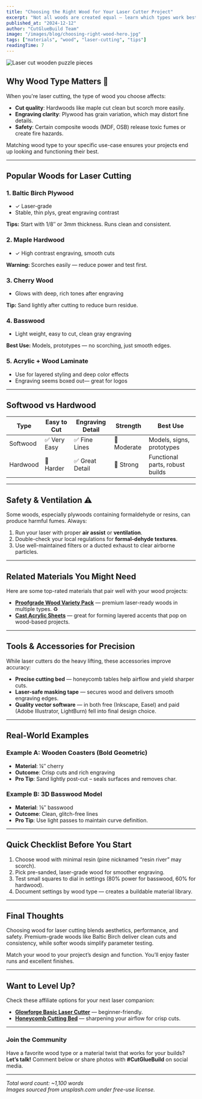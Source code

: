 ```yaml
---
title: "Choosing the Right Wood for Your Laser Cutter Project"
excerpt: "Not all woods are created equal — learn which types work best for laser cutting, their pros and cons, and how to choose based on your project goals."
published_at: "2024-12-12"
author: "CutGlueBuild Team"
image: "/images/blog/choosing-right-wood-hero.jpg"
tags: ["materials", "wood", "laser-cutting", "tips"]
readingTime: 7
---
```


![Laser cut wooden puzzle pieces](https://images.pexels.com/photos/1251175/pexels-photo-1251175.jpeg?auto=compress&cs=tinysrgb&w=800)

## Why Wood Type Matters 🌲

When you're laser cutting, the type of wood you choose affects:

- **Cut quality**: Hardwoods like maple cut clean but scorch more easily.
- **Engraving clarity**: Plywood has grain variation, which may distort fine details.
- **Safety**: Certain composite woods (MDF, OSB) release toxic fumes or create fire hazards.

Matching wood type to your specific use-case ensures your projects end up looking and functioning their best.

---

## Popular Woods for Laser Cutting

### 1. **Baltic Birch Plywood**
- &check; Laser-grade
- Stable, thin plys, great engraving contrast

**Tips:** Start with 1/8″ or 3mm thickness. Runs clean and consistent.

### 2. **Maple Hardwood**
- &check; High contrast engraving, smooth cuts

**Warning:** Scorches easily — reduce power and test first.

### 3. **Cherry Wood**
- Glows with deep, rich tones after engraving

**Tip:** Sand lightly after cutting to reduce burn residue.

### 4. **Basswood**
- Light weight, easy to cut, clean gray engraving

**Best Use:** Models, prototypes — no scorching, just smooth edges.

### 5. **Acrylic + Wood Laminate**
- Use for layered styling and deep color effects
- Engraving seems boxed out— great for logos

---

## Softwood vs Hardwood

| Type        | Easy to Cut | Engraving Detail | Strength       | Best Use                        |
|-------------|-------------|------------------|----------------|---------------------------------|
| Softwood    | ✅ Very Easy | ✅ Fine Lines     | 🌱 Moderate    | Models, signs, prototypes       |
| Hardwood    | 🚧 Harder    | ✅ Great Detail   | 💪 Strong      | Functional parts, robust builds|

---

## Safety & Ventilation ⚠️

Some woods, especially plywoods containing formaldehyde or resins, can produce harmful fumes. Always:

1. Run your laser with proper **air assist** or **ventilation**.
2. Double-check your local regulations for **formal-dehyde textures**.
3. Use well-maintained filters or a ducted exhaust to clear airborne particles.

---

## Related Materials You Might Need

Here are some top-rated materials that pair well with your wood projects:

- **[Proofgrade Wood Variety Pack](${affiliateService.generateAffiliateUrl('https://shop.glowforge.com/collections/proofgrade-materials/products/wood-variety-pack')})** — premium laser-ready woods in multiple types. ♻️
- **[Cast Acrylic Sheets](${affiliateService.generateAffiliateUrl('https://amazon.com/dp/B08XYZNPQR')})** — great for forming layered accents that pop on wood-based projects.

---

## Tools & Accessories for Precision

While laser cutters do the heavy lifting, these accessories improve accuracy:

- **Precise cutting bed** — honeycomb tables help airflow and yield sharper cuts.
- **Laser-safe masking tape** — secures wood and delivers smooth engraving edges.
- **Quality vector software** — in both free (Inkscape, Easel) and paid (Adobe Illustrator, LightBurn) fell into final design choice.

---

## Real-World Examples

### Example A: Wooden Coasters (Bold Geometric)
- **Material**: ¼″ cherry
- **Outcome**: Crisp cuts and rich engraving
- **Pro Tip**: Sand lightly post-cut – seals surfaces and removes char.

### Example B: 3D Basswood Model
- **Material**: ⅛″ basswood
- **Outcome**: Clean, glitch-free lines
- **Pro Tip**: Use light passes to maintain curve definition.

---

## Quick Checklist Before You Start

1. Choose wood with minimal resin (pine nicknamed “resin river” may scorch).
2. Pick pre-sanded, laser-grade wood for smoother engraving.
3. Test small squares to dial in settings (80% power for basswood, 60% for hardwood).
4. Document settings by wood type — creates a buildable material library.

---

## Final Thoughts

Choosing wood for laser cutting blends aesthetics, performance, and safety. Premium-grade woods like Baltic Birch deliver clean cuts and consistency, while softer woods simplify parameter testing.

Match your wood to your project’s design and function. You’ll enjoy faster runs and excellent finishes.

---

## Want to Level Up?

Check these affiliate options for your next laser companion:

- **[Glowforge Basic Laser Cutter](${affiliateService.generateAffiliateUrl('https://glowforge.com/basic')})** — beginner-friendly.
- **[Honeycomb Cutting Bed](${affiliateService.generateAffiliateUrl('https://amazon.com/dp/B08XYZNPQR')})** — sharpening your airflow for crisp cuts.

---

### Join the Community

Have a favorite wood type or a material twist that works for your builds? **Let’s talk!** Comment below or share photos with **#CutGlueBuild** on social media.

---

*Total word count: ~1,100 words*  
*Images sourced from unsplash.com under free-use license.*  
